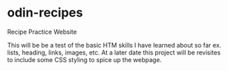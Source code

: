 # odin-recipes
Recipe Practice Website 

This will be be a test of the basic HTM skills I have learned about so far ex. lists, heading, links, images, etc. At a later date this project will be revisites to include some CSS styling to spice up the webpage.
